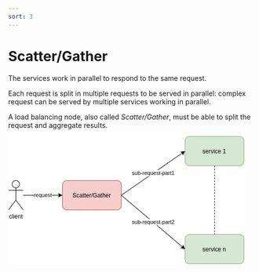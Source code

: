 ```yaml
---
sort: 3
---
```


#  Scatter/Gather

The services work in parallel to respond to the same request.

Each request is split in multiple requests to be served in parallel: complex request can be served by multiple services working in parallel.

A load balancing node, also called *Scatter/Gather*, must be able to split the request and aggregate results.




![scatter-gather.jpg](./images/scatter-gather.jpg)

